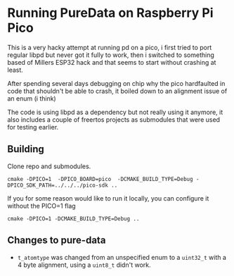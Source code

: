 # Running PureData on Raspberry Pi Pico

This is a very hacky attempt at running pd on a pico, i first tried to port regular libpd but never got it fully to work, then i switched to something based of Millers ESP32 hack and that seems to start without crashing at least.

After spending several days debugging on chip why the pico hardfaulted in code that shouldn't be able to crash, it boiled down to an alignment issue of an enum (i think)

The code is using libpd as a dependency but not really using it anymore, it also includes a couple of freertos projects as submodules that were used for testing earlier.



## Building

Clone repo and submodules.

```
cmake -DPICO=1  -DPICO_BOARD=pico  -DCMAKE_BUILD_TYPE=Debug -DPICO_SDK_PATH=../../../pico-sdk ..
```

If you for some reason would like to run it locally, you can configure it without the PICO=1 flag

```
cmake -DPICO=1 -DCMAKE_BUILD_TYPE=Debug ..
```




## Changes to pure-data

* `t_atomtype` was changed from an unspecified enum to a `uint32_t` with a 4 byte alignment, using a `uint8_t` didn't work.


